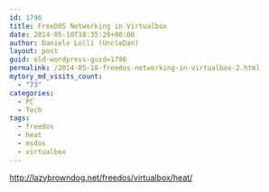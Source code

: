 ```yaml
---
id: 1796
title: FreeDOS Networking in Virtualbox
date: 2014-05-18T18:35:29+00:00
author: Daniele Lolli (UncleDan)
layout: post
guid: old-wordpress-guid=1796
permalink: /2014-05-18-freedos-networking-in-virtualbox-2.html
mytory_md_visits_count:
  - "73"
categories:
  - PC
  - Tech
tags:
  - freedos
  - heat
  - msdos
  - virtualbox
---
```

http://lazybrowndog.net/freedos/virtualbox/heat/